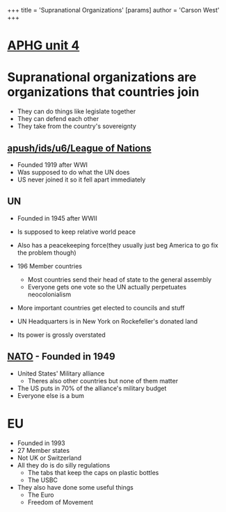 +++
 title = 'Supranational Organizations'
[params]
	author = 'Carson West'
+++
# [APHG unit 4](./../aphg-unit-4/)

# Supranational organizations are organizations that countries join 
- They can do things like legislate together
- They can defend each other
- They take from the country's sovereignty

## [apush/ids/u6/League of Nations](./../apush/ids/u6/league-of-nations/)
- Founded 1919 after WWI
- Was supposed to do what the UN does
- US never joined it so it fell apart immediately 
## UN
- Founded in 1945 after WWII
- Is supposed to keep relative world peace
- Also has a peacekeeping force(they usually just beg America to go fix the problem though)
- 196 Member countries
	- Most countries send their head of state to the general assembly
	- Everyone gets one vote so the UN actually perpetuates neocolonialism
- More important countries get elected to councils and stuff

- UN Headquarters is in New York on Rockefeller's donated land
- Its power is grossly overstated
## [NATO](./../nato/) - Founded in 1949
- United States' Military alliance
	- Theres also other countries but none of them matter
- The US puts in 70% of the alliance's military budget
- Everyone else is a bum
# EU
- Founded in 1993
- 27 Member states
- Not UK or Switzerland 
- All they do is do silly regulations
	- The tabs that keep the caps on plastic bottles
	- The USBC
- They also have done some useful things
	- The Euro
	- Freedom of Movement